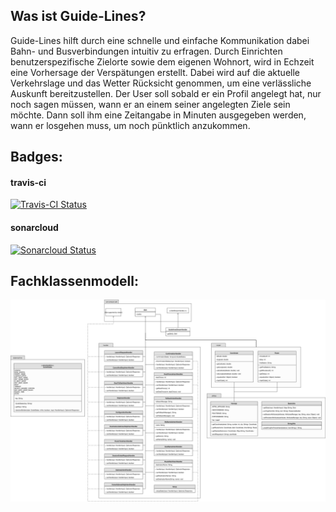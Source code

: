 ## Was ist Guide-Lines?
Guide-Lines hilft durch eine schnelle und einfache Kommunikation dabei Bahn- und Busverbindungen intuitiv zu erfragen.
Durch Einrichten benutzerspezifische Zielorte sowie dem eigenen Wohnort, wird in Echzeit eine Vorhersage der Verspätungen erstellt.
Dabei wird auf die aktuelle Verkehrslage und das Wetter Rücksicht genommen, um eine verlässliche Auskunft bereitzustellen.
Der User soll sobald er ein Profil angelegt hat, nur noch sagen müssen, wann er an einem seiner angelegten Ziele sein möchte.
Dann soll ihm eine Zeitangabe in Minuten ausgegeben werden, wann er losgehen muss, um noch pünktlich anzukommen.

## Badges:
#### travis-ci
[![Travis-CI Status](https://travis-ci.org/sweIhm-ws2018-19/skillproject-fr-31.svg?branch=master)](https://travis-ci.org/sweIhm-ws2018-19/skillproject-fr-31)

#### sonarcloud
[![Sonarcloud Status](https://sonarcloud.io/api/project_badges/measure?project=sweIhm_ws2018_19:lieblingsfarbe&metric=alert_status)](https://sonarcloud.io/dashboard?id=alexa-skills-kit-samples%3Aguidelines)

## Fachklassenmodell:
![images/Klassendiagramm.svg](images/Klassendiagramm.svg)

